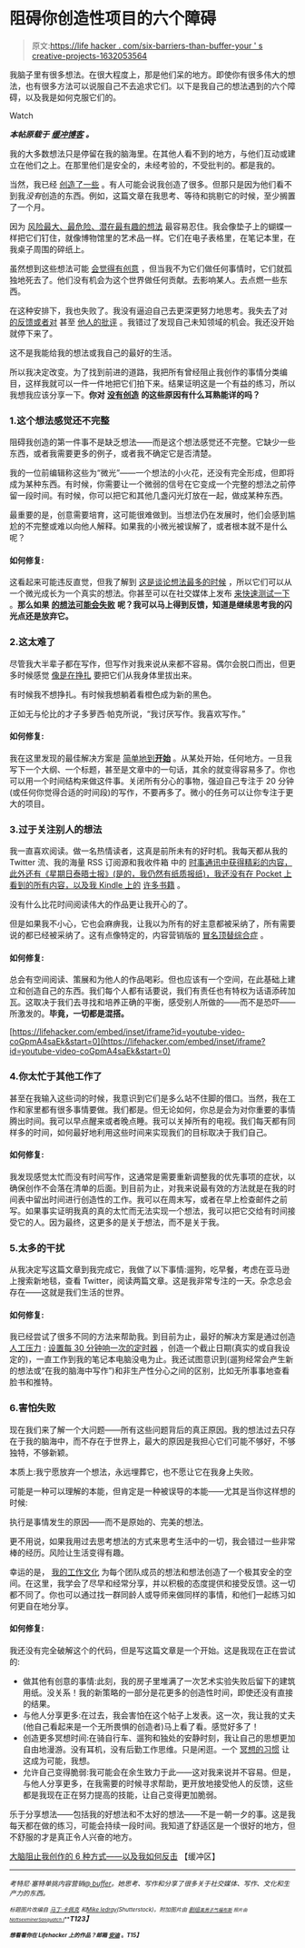 # 阻碍你创造性项目的六个障碍

> 原文:[https://life hacker . com/six-barriers-than-buffer-your ' s creative-projects-1632053564](https://lifehacker.com/six-obstacles-that-hinder-your-creative-projects-1632053564)

我脑子里有很多想法。在很大程度上，那是他们呆的地方。即使你有很多伟大的想法，也有很多方法可以说服自己不去追求它们。以下是我自己的想法遇到的六个障碍，以及我是如何克服它们的。

Watch

***本帖原载于*** [***缓冲博客***](http://open.bufferapp.com/6-ways-brain-stops-me-from-creating-fight-back/) ***。***

我的大多数想法只是停留在我的脑海里。在其他人看不到的地方，与他们互动或建立在他们之上。在那里他们是安全的，未经考验的，不受批判的。都是我的。

当然，我已经 [创造了一些](http://blog.bufferapp.com/author/courtney) 。有人可能会说我创造了很多。但那只是因为他们看不到我*没有*创造的东西。例如，这篇文章在我思考、等待和挑剔它的时候，至少搁置了一个月。

因为 [风险最大、最危险、潜在最有趣的想法](https://blog.bufferapp.com/uncomfortable-creativity-create-amazing-content) 最容易忍住。我会像垫子上的蝴蝶一样把它们钉住，就像博物馆里的艺术品一样。它们在电子表格里，在笔记本里，在我桌子周围的碎纸上。

虽然想到这些想法可能 [会觉得有创意](http://blog.bufferapp.com/creativity-methods-more-ideas) ，但当我不为它们做任何事情时，它们就孤独地死去了。他们没有机会为这个世界做任何贡献。去影响某人。去点燃一些东西。

在这种安排下，我也失败了。我没有逼迫自己去更深更努力地思考。我失去了对 [的反馈或者对](http://blog.bufferapp.com/a-simple-guide-to-better-coaching-and-feedback-in-your-company) 甚至 [他人的批评](http://blog.bufferapp.com/haters-and-critics-how-to-deal-with-people-judging-you-and-your-work) 。我错过了发现自己未知领域的机会。我还没开始就停下来了。

这不是我能给我的想法或我自己的最好的生活。

所以我决定改变。为了找到前进的道路，我把所有曾经阻止我创作的事情分类编目，这样我就可以一件一件地把它们拍下来。结果证明这是一个有益的练习，所以我想我应该分享一下。**你对** [**没有创造**](https://lifehacker.com/why-creativity-blocks-happen-and-how-to-overcome-them-5940145) **的这些原因有什么耳熟能详的吗？**

### 1.这个想法感觉还不完整

阻碍我创造的第一件事不是缺乏想法——而是这个想法感觉还不完整。它缺少一些东西，或者我需要更多的例子，或者我不确定它是否清楚。

我的一位前编辑称这些为“微光”——一个想法的小火花，还没有完全形成，但即将成为某种东西。有时候，你需要让一个微弱的信号在它变成一个完整的想法之前停留一段时间。有时候，你可以把它和其他几盏闪光灯放在一起，做成某种东西。

最重要的是，创意需要培育，这可能很难做到。当想法仍在发展时，他们会感到尴尬的不完整或难以向他人解释。如果我的小微光被误解了，或者根本就不是什么呢？

#### 如何修复:

这看起来可能违反直觉，但我了解到 [这是谈论想法最多的时候](http://open.bufferapp.com/one-will-steal-startup-idea/) ，所以它们可以从一个微光成长为一个真实的想法。你甚至可以在社交媒体上发布 [来快速测试一下](http://blog.bufferapp.com/a-scientific-guide-to-writing-great-headlines-on-twitter-facebook-and-your-blog) 。**那么如果** [**的想法可能会失败**](https://lifehacker.com/reframe-how-you-think-about-failure-by-changing-its-def-596193760) **呢？我可以马上得到反馈，知道是继续思考我的闪光点还是放弃它。**

### 2.这太难了

尽管我大半辈子都在写作，但写作对我来说从来都不容易。偶尔会脱口而出，但更多时候感觉 [像是在挣扎](http://blog.bufferapp.com/5-ways-to-get-through-writers-block-or-content-marketing-fatigue) 要把它们从我身体里拔出来。

有时候我不想挣扎。有时候我想躺着看橙色成为新的黑色。

正如无与伦比的才子多萝西·帕克所说，“我讨厌写作。我喜欢写作。”

#### 如何修复:

我在这里发现的最佳解决方案是 [简单地到**开始**](https://blog.bufferapp.com/the-power-of-imperfect-starts-how-good-do-you-really-need-to-be-to-start) 。从某处开始，任何地方。一旦我写下一个大纲、一个标题，甚至是文章中的一句话，其余的就变得容易多了。你也可以用一个时间结构来做这件事。关闭所有分心的事物，强迫自己专注于 20 分钟(或任何你觉得合适的时间段)的写作，不要再多了。微小的任务可以让你专注于更大的项目。

### 3.过于关注别人的想法

我一直喜欢阅读。做一名热情读者，这真是前所未有的好时机。我每天都从我的 Twitter 流、我的海量 RSS 订阅源和我收件箱 中的 [时事通讯中获得精彩的内容，此外还有《星期日泰晤士报》(是的，我仍然有纸质报纸)，我还没有在 Pocket 上看到的所有内容，以及我 Kindle 上的](https://blog.bufferapp.com/shareable-content-newsletters-and-tools) [许多书籍](https://www.youtube.com/watch?v=uEQXxp3nqlw) 。

没有什么比花时间阅读伟大的作品更让我开心的了。

但是如果我不小心，它也会麻痹我，让我以为所有的好主意都被采纳了，所有需要说的都已经被采纳了。这有点像特定的，内容营销版的 [冒名顶替综合症](https://lifehacker.com/feel-like-youre-faking-it-that-might-not-be-a-bad-thin-5928639) 。

#### 如何修复:

总会有空间阅读、策展和为他人的作品喝彩。但也应该有一个空间，在此基础上建立和创造自己的东西。我们每个人都有话要说，我们有责任也有特权为话语添砖加瓦。这取决于我们去寻找和培养正确的平衡，感受别人所做的——而不是恐吓——所激发的。**毕竟，一切都是混搭。**

 [https://lifehacker.com/embed/inset/iframe?id=youtube-video-coGpmA4saEk&start=0](https://lifehacker.com/embed/inset/iframe?id=youtube-video-coGpmA4saEk&start=0) 

### 4.你太忙于其他工作了

甚至在我输入这些词的时候，我意识到它们是多么站不住脚的借口。当然，我在工作和家里都有很多事情要做。我们都是。但无论如何，你总是会为对你重要的事情腾出时间。我可以早点醒来或者晚点睡。我可以关掉所有的电视。我们每天都有同样多的时间，如何最好地利用这些时间来实现我们的目标取决于我们自己。

#### 如何修复:

我发现感觉太忙而没有时间写作，这通常是需要重新调整我的优先事项的症状，以确保创作不会落在清单的后面。到目前为止，对我来说最有效的方法就是在我的时间表中留出时间进行创造性的工作。我可以在周末写，或者在早上检查邮件之前写。如果事实证明我真的真的太忙而无法实现一个想法，我可以把它交给有时间接受它的人。因为最终，这更多的是关于想法，而不是关于我。

### 5.太多的干扰

从我决定写这篇文章到我完成它，我做了以下事情:遛狗，吃早餐，考虑在亚马逊上搜索新地毯，查看 Twitter，阅读两篇文章。这是我非常专注的一天。杂念总会存在——这就是我们生活的世界。

#### 如何修复:

我已经尝试了很多不同的方法来帮助我。到目前为止，最好的解决方案是通过创造 [人工压力](http://blog.bufferapp.com/7-examples-of-how-creative-constraints-can-lead-to-amazing-work) : [设置每 30 分钟响一次的定时器](https://lifehacker.com/productivity-101-a-primer-to-the-pomodoro-technique-1598992730) ，创造一个截止日期(真实的或自我设定的)，一直工作到我的笔记本电脑没电为止。我还试图意识到(遛狗经常会产生新的想法或“在我的脑海中写作”)和非生产性分心之间的区别，比如无所事事地查看脸书和推特。

### 6.害怕失败

现在我们来了解一个大问题——所有这些问题背后的真正原因。我的想法过去只存在于我的脑海中，而不存在于世界上，最大的原因是我担心它们可能不够好，不够独特，不够新颖。

本质上:我宁愿放弃一个想法，永远埋葬它，也不愿让它在我身上失败。

可能是一种可以理解的本能，但肯定是一种被误导的本能——尤其是当你这样想的时候:

执行是事情发生的原因——而不是原始的、完美的想法。

更不用说，如果我用过去思考想法的方式来思考生活中的一切，我会错过一些非常棒的经历。风险让生活变得有趣。

幸运的是， [我的工作文化](http://www.slideshare.net/Bufferapp/buffer-culture-04) 为每个团队成员的想法和想法创造了一个极其安全的空间。在这里，我学会了尽早和经常分享，并以积极的态度提供和接受反馈。这一切都不同了。你也可以通过找一群同龄人或导师来做同样的事情，和他们一起练习如何更自在地分享。

#### 如何修复:

我还没有完全破解这个的代码，但是写这篇文章是一个开始。这是我现在正在尝试的:

*   做其他有创意的事情:此刻，我的房子里堆满了一次艺术实验失败后留下的建筑用纸。没关系！我的新策略的一部分是花更多的创造性时间，即使还没有直接的结果。
*   与他人分享更多:在过去，我会害怕在这个帖子上发表。这一次，我让我的丈夫(他自己看起来是一个无所畏惧的创造者)马上看了看。感觉好多了！
*   创造更多冥想时间:在骑自行车、遛狗和独处的安静时刻，我让自己的思想更加自由地漫游。没有耳机，没有后勤工作思维。只是闲逛。一个 [冥想的习惯](http://blog.bufferapp.com/how-meditation-affects-your-brain) 让这成为可能，我想。
*   允许自己变得脆弱:我可能会在余生致力于此——这对我来说并不容易。但是，与他人分享更多，在我需要的时候寻求帮助，更开放地接受他人的反馈，这些都是我现在正在努力提高的技能，让自己变得更加脆弱。

乐于分享想法——包括我的好想法和不太好的想法——不是一朝一夕的事。这是我每天都在做的练习，可能会持续一段时间。我知道了舒适区是一个很好的地方，但不舒服的才是真正令人兴奋的地方。

[大脑阻止我创作的 6 种方式——以及我如何反击](http://open.bufferapp.com/6-ways-brain-stops-me-from-creating-fight-back/) 【缓冲区】

* * *

*<small>考特尼·塞特单挑内容营销</small>*[*<small>@ buffer</small>*](https://twitter.com/buffer)*<small>。她思考、写作和分享了很多关于社交媒体、写作、文化和生产力的东西。</small>*<small></small>

<small><small>*标题图片改编自*</small> [<small>*马丁·卡佩克*</small>](http://www.shutterstock.com/pic.mhtml?id=102990731&src=id) <small>*和*</small>[<small>*Mike ledray*</small>](http://www.shutterstock.com/pic.mhtml?id=66745219&src=id)<small>*(Shutterstock)。附加图片由*</small> [<small>*剧组*</small>](http://blog.pickcrew.com/feel-like-an-impostor-youre-not-alone/)<small>*[<small>*美男子气*</small>](http://www.artofmanliness.com/2012/07/30/the-company-mans-guide-to-starting-a-side-hustle-part-i-confronting-your-objections/)<small></small>*[<small>*福布斯*</small>](http://www.forbes.com/sites/margiewarrell/2013/04/22/is-comfort-holding-you-back/) <small>*照片由*</small>[<small>*Nottsexminer*</small>](https://www.flickr.com/photos/nottsexminer/7077803691)<small></small>*[<small>*Sasquatch I*</small>](https://flic.kr/p/bUgXoP)***</small>***T123】***</small>

<small>***<small>*想看看你在 Lifehacker 上的作品？邮箱*</small> [<small>*安迪*</small>](mailto:andy@lifehacker.com) <small>*。*T15】</small>***</small>

<small></small>
